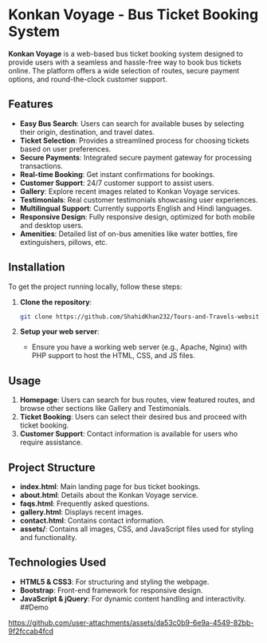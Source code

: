 
# Konkan Voyage - Bus Ticket Booking System

**Konkan Voyage** is a web-based bus ticket booking system designed to provide users with a seamless and hassle-free way to book bus tickets online. The platform offers a wide selection of routes, secure payment options, and round-the-clock customer support. 

## Features

- **Easy Bus Search**: Users can search for available buses by selecting their origin, destination, and travel dates.
- **Ticket Selection**: Provides a streamlined process for choosing tickets based on user preferences.
- **Secure Payments**: Integrated secure payment gateway for processing transactions.
- **Real-time Booking**: Get instant confirmations for bookings.
- **Customer Support**: 24/7 customer support to assist users.
- **Gallery**: Explore recent images related to Konkan Voyage services.
- **Testimonials**: Real customer testimonials showcasing user experiences.
- **Multilingual Support**: Currently supports English and Hindi languages.
- **Responsive Design**: Fully responsive design, optimized for both mobile and desktop users.
- **Amenities**: Detailed list of on-bus amenities like water bottles, fire extinguishers, pillows, etc.

## Installation

To get the project running locally, follow these steps:

1. **Clone the repository**:
   ```bash
   git clone https://github.com/ShahidKhan232/Tours-and-Travels-website.git
   ```

3. **Setup your web server**:
   - Ensure you have a working web server (e.g., Apache, Nginx) with PHP support to host the HTML, CSS, and JS files.
   
## Usage

1. **Homepage**: Users can search for bus routes, view featured routes, and browse other sections like Gallery and Testimonials.
2. **Ticket Booking**: Users can select their desired bus and proceed with ticket booking.
3. **Customer Support**: Contact information is available for users who require assistance.

## Project Structure

- **index.html**: Main landing page for bus ticket bookings.
- **about.html**: Details about the Konkan Voyage service.
- **faqs.html**: Frequently asked questions.
- **gallery.html**: Displays recent images.
- **contact.html**: Contains contact information.
- **assets/**: Contains all images, CSS, and JavaScript files used for styling and functionality.

## Technologies Used

- **HTML5 & CSS3**: For structuring and styling the webpage.
- **Bootstrap**: Front-end framework for responsive design.
- **JavaScript & jQuery**: For dynamic content handling and interactivity.
##Demo


https://github.com/user-attachments/assets/da53c0b9-6e9a-4549-82bb-9f2fccab4fcd

